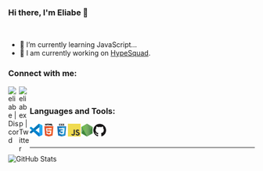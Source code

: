 ### Hi there, I'm Eliabe 👋

<br />

- 🌱 I’m currently learning JavaScript...
- 🔭 I am currently working on [HypeSquad](https://discord.gg/ejhvRSbc6m).

### Connect with me:

[<img align="left" alt="eliabe | Discord" width="22px" src="https://i.imgur.com/UFs1cYM.png"/>](https://discord.com/users/526586809191497748)
[<img align="left" alt="eliabexp | Twitter" width="22px" src="https://i.imgur.com/FKU6bO3.png"/>](https://twitter.com/eliabexp)
<br />

### Languages and Tools:

<img align="left" alt="VSCode" width="26px" src="https://raw.githubusercontent.com/github/explore/80688e429a7d4ef2fca1e82350fe8e3517d3494d/topics/visual-studio-code/visual-studio-code.png" />
<img align="left" alt="HTML5" width="26px" src="https://raw.githubusercontent.com/github/explore/80688e429a7d4ef2fca1e82350fe8e3517d3494d/topics/html/html.png" />
<img align="left" alt="CSS3" width="26px" src="https://raw.githubusercontent.com/github/explore/80688e429a7d4ef2fca1e82350fe8e3517d3494d/topics/css/css.png" />
<img align="left" alt="JavaScript" width="26px" src="https://raw.githubusercontent.com/github/explore/80688e429a7d4ef2fca1e82350fe8e3517d3494d/topics/javascript/javascript.png" />
<img align="left" alt="Node.js" width="26px" src="https://raw.githubusercontent.com/github/explore/80688e429a7d4ef2fca1e82350fe8e3517d3494d/topics/nodejs/nodejs.png" />
<img align="left" alt="GitHub" width="26px" src="https://raw.githubusercontent.com/github/explore/78df643247d429f6cc873026c0622819ad797942/topics/github/github.png" />
<br />
<br />

---

<img align="left" alt="GitHub Stats" src="https://github-readme-stats.vercel.app/api?username=eliabexp&show_icons=true&hide_border=true" />

<!---
eliabexp/eliabexp is a ✨ special ✨ repository because its `README.md` (this file) appears on your GitHub profile.
You can click the Preview link to take a look at your changes.
--->
